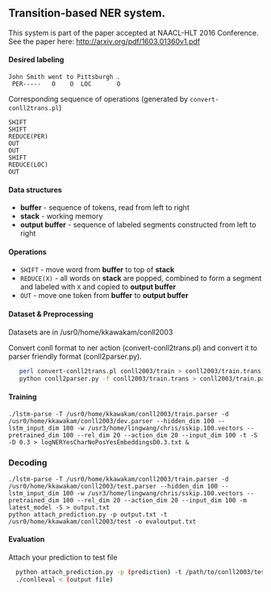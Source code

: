 ## Transition-based NER system.

This system is part of the paper accepted at NAACL-HLT 2016 Conference.
See the paper here: http://arxiv.org/pdf/1603.01360v1.pdf

#### Desired labeling

    John Smith went to Pittsburgh .
     PER-----   O    O  LOC       O

Corresponding sequence of operations (generated by `convert-conll2trans.pl`)

    SHIFT
    SHIFT
    REDUCE(PER)
    OUT
    OUT
    SHIFT
    REDUCE(LOC)
    OUT

#### Data structures

 * **buffer** - sequence of tokens, read from left to right
 * **stack** - working memory
 * **output buffer** - sequence of labeled segments constructed from left to right

#### Operations

 * `SHIFT` - move word from **buffer** to top of **stack**
 * `REDUCE(X)` - all words on **stack** are popped, combined to form a segment and labeled with `X` and copied to **output buffer**
 * `OUT` - move one token from **buffer** to **output buffer**

#### Dataset & Preprocessing

Datasets are in /usr0/home/kkawakam/conll2003

Convert conll format to ner action (convert-conll2trans.pl) and convert it to parser friendly format (conll2parser.py).  

```bash
   perl convert-conll2trans.pl conll2003/train > conll2003/train.trans
   python conll2parser.py -f conll2003/train.trans > conll2003/train.parser 
```

#### Training

    ./lstm-parse -T /usr0/home/kkawakam/conll2003/train.parser -d /usr0/home/kkawakam/conll2003/dev.parser --hidden_dim 100 --lstm_input_dim 100 -w /usr3/home/lingwang/chris/sskip.100.vectors --pretrained_dim 100 --rel_dim 20 --action_dim 20 --input_dim 100 -t -S -D 0.3 > logNERYesCharNoPosYesEmbeddingsD0.3.txt &


### Decoding 


    ./lstm-parse -T /usr0/home/kkawakam/conll2003/train.parser -d /usr0/home/kkawakam/conll2003/test.parser --hidden_dim 100 --lstm_input_dim 100 -w /usr3/home/lingwang/chris/sskip.100.vectors --pretrained_dim 100 --rel_dim 20 --action_dim 20 --input_dim 100 -m latest_model -S > output.txt
    python attach_prediction.py -p output.txt -t /usr0/home/kkawakam/conll2003/test -o evaloutput.txt


#### Evaluation

Attach your prediction to test file

```bash
  python attach_prediction.py -p (prediction) -t /path/to/conll2003/test -o (output file)
  ./conlleval < (output file)
```
